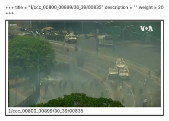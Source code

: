 +++
title = "1/ccc_00800_00899/30_39/00835"
description = ""
weight = 20
+++

<table style="border:2px solid black;max-width:800px;max-height:800px;" 
><tr><td>
<img class="center-fit-jpg"
src="/jpg_/aaa_20190430_NxaOmWaI8sI_00834.jpg">
1/ccc_00800_00899/30_39/00835
</img></td></tr></table>
